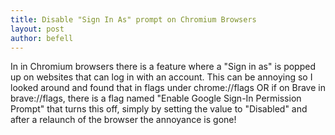```yaml
---
title: Disable "Sign In As" prompt on Chromium Browsers
layout: post
author: befell
---
```

In in Chromium browsers there is a feature where a "Sign in as" is popped up on websites that can log in with an account.
This can be annoying so I looked around and found that in flags under chrome://flags OR if on Brave in brave://flags, there is a flag named "Enable Google Sign-In Permission Prompt" that turns this off, simply by setting the value to "Disabled" and after a relaunch of the browser the annoyance is gone!